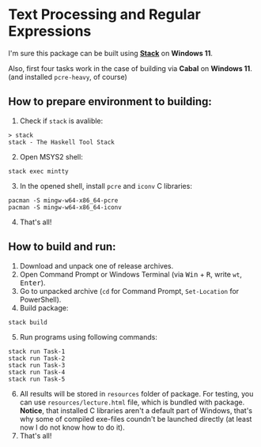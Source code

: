 # Text Processing and Regular Expressions

I'm sure this package can be built using [**Stack**](https://get.haskellstack.org/stable/windows-x86_64-installer.exe) on **Windows 11**.

Also, first four tasks work in the case of building via **Cabal** on **Windows 11**. (and installed `pcre-heavy`, of course)

## How to prepare environment to building:
1. Check if `stack` is avalible:
```
> stack
stack - The Haskell Tool Stack
```
2. Open MSYS2 shell:
```
stack exec mintty
```
3. In the opened shell, install `pcre` and `iconv` C libraries:
```
pacman -S mingw-w64-x86_64-pcre
pacman -S mingw-w64-x86_64-iconv
```
4. That's all!

## How to build and run:
1. Download and unpack one of release archives.
2. Open Command Prompt or Windows Terminal (via <kbd>Win</kbd> + <kbd>R</kbd>, write `wt`, <kbd>Enter</kbd>).
3. Go to unpacked archive (`cd` for Command Prompt, `Set-Location` for PowerShell).
4. Build package:
```
stack build
```
5. Run programs using following commands:
```
stack run Task-1
stack run Task-2
stack run Task-3
stack run Task-4
stack run Task-5
```
6. All results will be stored in `resources` folder of package. For testing, you can use `resources/lecture.html` file, which is bundled with package. **Notice**, that installed C libraries aren't a default part of Windows, that's why some of compiled exe-files coundn't be launched directly (at least now I do not know how to do it).
7. That's all!
